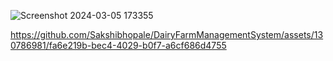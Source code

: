 
![Screenshot 2024-03-05 173355](https://github.com/Sakshibhopale/DairyFarmManagementSystem/assets/130786981/8681f0ad-92e1-44f5-922d-a92c9dd5d5b9)

https://github.com/Sakshibhopale/DairyFarmManagementSystem/assets/130786981/fa6e219b-bec4-4029-b0f7-a6cf686d4755


